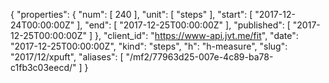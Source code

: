 {
  "properties": {
    "num": [
      240
    ],
    "unit": [
      "steps"
    ],
    "start": [
      "2017-12-24T00:00:00Z"
    ],
    "end": [
      "2017-12-25T00:00:00Z"
    ],
    "published": [
      "2017-12-25T00:00:00Z"
    ]
  },
  "client_id": "https://www-api.jvt.me/fit",
  "date": "2017-12-25T00:00:00Z",
  "kind": "steps",
  "h": "h-measure",
  "slug": "2017/12/xpuft",
  "aliases": [
    "/mf2/77963d25-007e-4c89-ba78-c1fb3c03eecd/"
  ]
}
